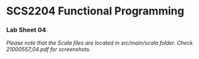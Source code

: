 # SCS2204 Functional Programming
### Lab Sheet 04
_Please note that the Scala files are located in src/main/scala folder._
_Check 21000557_04.pdf for screenshots._

